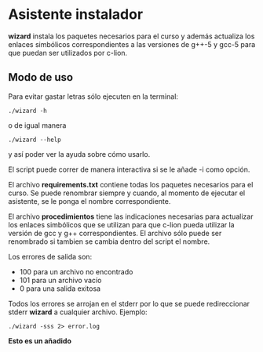 
# Asistente instalador

**wizard** instala los paquetes necesarios para el curso y además actualiza los enlaces simbólicos
correspondientes a las versiones de g++-5 y gcc-5 para que puedan ser utilizados por c-lion.


## Modo de uso

Para evitar gastar letras sólo ejecuten en la terminal:

```shell
./wizard -h
```

o de igual manera

```shell
./wizard --help
```

y así poder ver la ayuda sobre cómo usarlo.

El script puede correr de manera interactiva si se le añade -i como opción.

El archivo **requirements.txt** contiene todas los paquetes necesarios para el curso. Se puede renombrar siempre y cuando, al momento de ejecutar el asistente, se le ponga el nombre correspondiente.

El archivo **procedimientos** tiene las indicaciones necesarias para actualizar los enlaces simbólicos que se utilizan para que c-lion pueda utilizar la versión de gcc y g++ correspondientes. El archivo sólo puede ser renombrado si tambien se cambia dentro del script el nombre.

Los errores de salida son:

* 100 para un archivo no encontrado
* 101 para un archivo vacío
* 0 para una salida exitosa

Todos los errores se arrojan en el stderr por lo que se puede redireccionar stderr **wizard** a cualquier archivo.
Ejemplo:


```shell
./wizard -sss 2> error.log
```

**Esto es un añadido**
